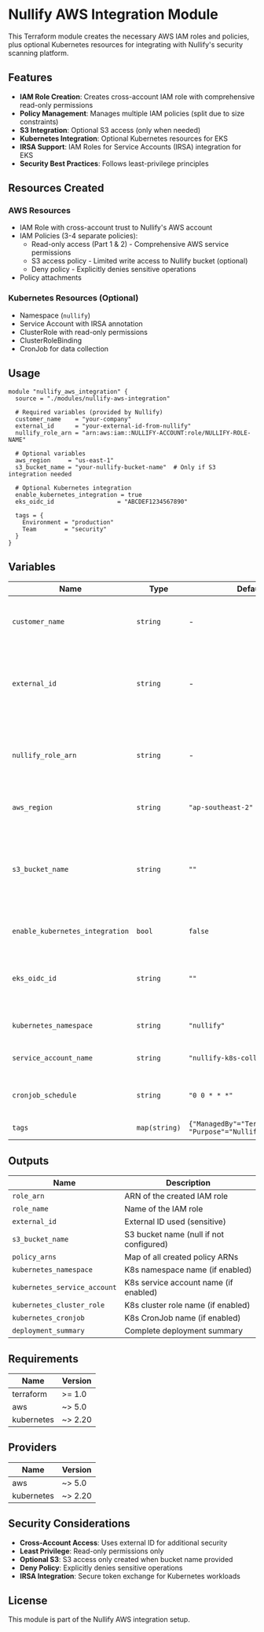 # Nullify AWS Integration Module

This Terraform module creates the necessary AWS IAM roles and policies, plus optional Kubernetes resources for integrating with Nullify's security scanning platform.

## Features

- **IAM Role Creation**: Creates cross-account IAM role with comprehensive read-only permissions
- **Policy Management**: Manages multiple IAM policies (split due to size constraints)
- **S3 Integration**: Optional S3 access (only when needed)
- **Kubernetes Integration**: Optional Kubernetes resources for EKS
- **IRSA Support**: IAM Roles for Service Accounts (IRSA) integration for EKS
- **Security Best Practices**: Follows least-privilege principles

## Resources Created

### AWS Resources
- IAM Role with cross-account trust to Nullify's AWS account
- IAM Policies (3-4 separate policies):
  - Read-only access (Part 1 & 2) - Comprehensive AWS service permissions
  - S3 access policy - Limited write access to Nullify bucket (optional)
  - Deny policy - Explicitly denies sensitive operations
- Policy attachments

### Kubernetes Resources (Optional)
- Namespace (`nullify`)
- Service Account with IRSA annotation
- ClusterRole with read-only permissions
- ClusterRoleBinding
- CronJob for data collection

## Usage

```hcl
module "nullify_aws_integration" {
  source = "./modules/nullify-aws-integration"
  
  # Required variables (provided by Nullify)
  customer_name    = "your-company"
  external_id      = "your-external-id-from-nullify"
  nullify_role_arn = "arn:aws:iam::NULLIFY-ACCOUNT:role/NULLIFY-ROLE-NAME"
  
  # Optional variables
  aws_region     = "us-east-1"
  s3_bucket_name = "your-nullify-bucket-name"  # Only if S3 integration needed
  
  # Optional Kubernetes integration
  enable_kubernetes_integration = true
  eks_oidc_id                  = "ABCDEF1234567890"
  
  tags = {
    Environment = "production"
    Team        = "security"
  }
}
```

## Variables

| Name | Type | Default | Description |
|------|------|---------|-------------|
| `customer_name` | `string` | - | **Required.** Customer name for resource naming |
| `external_id` | `string` | - | **Required.** External ID for cross-account access (provided by Nullify) |
| `nullify_role_arn` | `string` | - | **Required.** Nullify's cross-account role ARN (provided by Nullify) |
| `aws_region` | `string` | `"ap-southeast-2"` | AWS region for deployment |
| `s3_bucket_name` | `string` | `""` | S3 bucket for scan results (optional, only needed if S3 integration required) |
| `enable_kubernetes_integration` | `bool` | `false` | Enable Kubernetes resources |
| `eks_oidc_id` | `string` | `""` | EKS OIDC provider ID (required if Kubernetes integration enabled) |
| `kubernetes_namespace` | `string` | `"nullify"` | Kubernetes namespace name |
| `service_account_name` | `string` | `"nullify-k8s-collector-sa"` | Service account name |
| `cronjob_schedule` | `string` | `"0 0 * * *"` | CronJob schedule (daily at midnight) |
| `tags` | `map(string)` | `{"ManagedBy"="Terraform", "Purpose"="NullifyIntegration"}` | Resource tags |

## Outputs

| Name | Description |
|------|-------------|
| `role_arn` | ARN of the created IAM role |
| `role_name` | Name of the IAM role |
| `external_id` | External ID used (sensitive) |
| `s3_bucket_name` | S3 bucket name (null if not configured) |
| `policy_arns` | Map of all created policy ARNs |
| `kubernetes_namespace` | K8s namespace name (if enabled) |
| `kubernetes_service_account` | K8s service account name (if enabled) |
| `kubernetes_cluster_role` | K8s cluster role name (if enabled) |
| `kubernetes_cronjob` | K8s CronJob name (if enabled) |
| `deployment_summary` | Complete deployment summary |

## Requirements

| Name | Version |
|------|---------|
| terraform | >= 1.0 |
| aws | ~> 5.0 |
| kubernetes | ~> 2.20 |

## Providers

| Name | Version |
|------|---------|
| aws | ~> 5.0 |
| kubernetes | ~> 2.20 |

## Security Considerations

- **Cross-Account Access**: Uses external ID for additional security
- **Least Privilege**: Read-only permissions only
- **Optional S3**: S3 access only created when bucket name provided
- **Deny Policy**: Explicitly denies sensitive operations
- **IRSA Integration**: Secure token exchange for Kubernetes workloads

## License

This module is part of the Nullify AWS integration setup. 